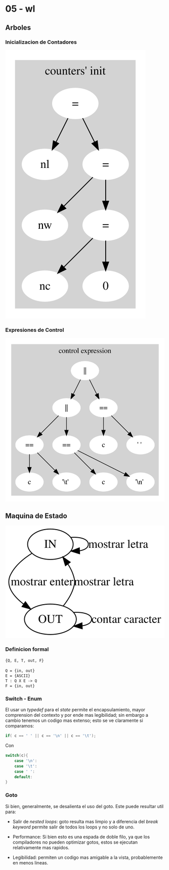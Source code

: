 # 05 - wl

## Arboles

### Inicializacion de Contadores

![ci](dot/ci.dot.svg)

### Expresiones de Control

![ce](dot/ce.dot.svg)

## Maquina de Estado

![wl](dot/wl.svg)


### Definicion formal

```
{Q, E, T, out, F}

Q = {in, out}
E = {ASCII}
T : Q X E -> Q
F = {in, out}
```

### Switch - Enum

El usar un *typedef* para el *state* permite el encapsulamiento, mayor comprension del contexto y por ende mas legibilidad; sin embargo a cambio tenemos un codigo mas extenso; esto se ve claramente si comparamos:

```c
if( c == ' ' || c == '\n' || c == '\t');
```

Con

```c
switch(c){
    case '\n':
    case '\t':
    case ' ':
    default:
}
```


### Goto

Si bien, generalmente, se desalienta el uso del goto. Este puede resultar util para:

- Salir de *nested loops*: goto resulta mas limpio y a diferencia del *break keyword* permite salir de todos los loops y no solo de uno.

- Performance: Si bien esto es una espada de doble filo, ya que los compiladores no pueden optimizar gotos, estos se ejecutan relativamente mas rapidos.

- Legibilidad: permiten un codigo mas amigable a la vista, probablemente en menos lineas.